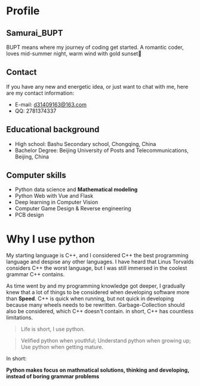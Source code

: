 <!--### Hi there 👋

<!--
**SamuraiBUPT/SamuraiBUPT** is a ✨ _special_ ✨ repository because its `README.md` (this file) appears on your GitHub profile.

Here are some ideas to get you started:

- 🔭 I’m currently working on ...
- 🌱 I’m currently learning ...
- 👯 I’m looking to collaborate on ...
- 🤔 I’m looking for help with ...
- 💬 Ask me about ...
- 📫 How to reach me: ...
- 😄 Pronouns: ...
- ⚡ Fun fact: ...
-->
# Profile
## Samurai_BUPT
BUPT means where my journey of coding get started.
A romantic coder, loves mid-summer night, warm wind with gold sunset🌆
## Contact
If you have any new and energetic idea, or just want to chat with me, here are my contact information:
- E-mail: d31409163@163.com
- QQ: 2781374337
## Educational background
- High school: Bashu Secondary school, Chongqing, China
- Bachelor Degree: Beijing University of Posts and Telecommunications, Beijing, China
## Computer skills
- Python data science and **Mathematical modeling**
- Python Web with Vue and Flask
- Deep learning in Computer Vision
- Computer Game Design & Reverse engineering
- PCB design
# Why I use python
My starting language is C++, and I considered C++ the best programming language and despise any other languages. I have heard that Linus Torvalds considers C++ the worst language, but I was still immersed in the coolest grammar C++ contains.

As time went by and my programming knowledge got deeper, I gradually knew that a lot of things to be considered when developing software more than  **Speed**. C++ is quick when running, but not quick in developing because many wheels needs to be rewritten. Garbage-Collection should also be considered, which C++ doesn't contain. in short, C++ has countless limitations.
> Life is short, I use python.

> Velified python when youthful; Understand python when growing up; Use python when getting mature.

In short:

**Python makes focus on mathmatical solutions, thinking and developing, instead of boring grammar problems**


